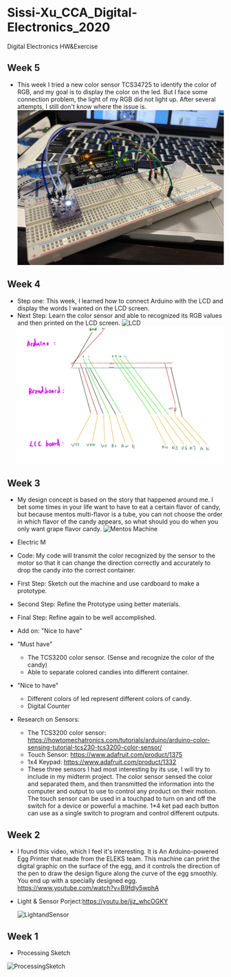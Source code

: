 # Sissi-Xu_CCA_Digital-Electronics_2020
Digital Electronics HW&amp;Exercise

## Week 5
- This week I tried a new color sensor TCS34725 to identify the color of RGB, and my goal is to display the color on the led. But I face some connection problem, the light of my RGB did not light up. After several attempts, I still don't know where the issue is.
![LCD](/images/TCS.JPG)

## Week 4
- Step one: This week, I learned how to connect Arduino with the LCD and display the words I wanted on the LCD screen.
- Next Step: Learn the color sensor and able to recognized its RGB values and then printed on the LCD screen.
![LCD](/images/Hellosissi.GIF)
![LCD](/images/LCCSceendraw.JPG)

## Week 3
- My design concept is based on the story that happened around me. I bet some times in your life want to have to eat a certain flavor of candy, but because mentos multi-flavor is a tube, you can not choose the order in which flavor of the candy appears, so what should you do when you only want grape flavor candy.
![Mentos Machine](/images/Mentos.JPG)
- Electric M

- Code: My code will transmit the color recognized by the sensor to the motor so that it can change the direction correctly and accurately to drop the candy into the correct container.

- First Step: Sketch out the machine and use cardboard to make a prototype.
- Second Step: Refine the Prototype using better materials.
- Final Step: Refine again to be well accomplished.
- Add on: "Nice to have"

- "Must have"
  - The TCS3200 color sensor. (Sense and recognize the color of the candy)
  - Able to separate colored candies into different container.
  
- "Nice to have"
  - Different colors of led represent different colors of candy.
  - Digital Counter
   
- Research on Sensors:
  - The TCS3200 color sensor: https://howtomechatronics.com/tutorials/arduino/arduino-color-sensing-tutorial-tcs230-tcs3200-color-sensor/
  - Touch Sensor: https://www.adafruit.com/product/1375
  - 1x4 Keypad: https://www.adafruit.com/product/1332
  - These three sensors I had most interesting by its use, I will try to include in my midterm project. The color sensor sensed the color and separated them, and then transmitted the information into the computer and output to use to control any product on their motion. The touch sensor can be used in a touchpad to turn on and off the switch for a device or powerful a machine. 1*4 ket pad each button can use as a single switch to program and control different outputs.
  
## Week 2
- I found this video, which I feel it's interesting. It is An Arduino-powered Egg Printer that made from the ELEKS team. This machine can print the digital graphic on the surface of the egg, and it controls the direction of the pen to draw the design figure along the curve of the egg smoothly. You end up with a specially designed egg. https://www.youtube.com/watch?v=B9fdly5wphA
- Light & Sensor Porject:https://youtu.be/jjz_whcOGKY 
       
    ![LightandSensor](/images/Light.GIF)

## Week 1
- Processing Sketch

![ProcessingSketch](/images/ProcessingSketch.png)



